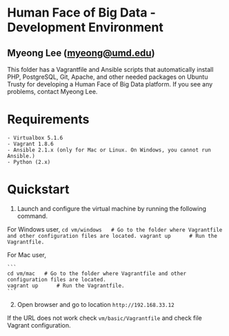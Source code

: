 Human Face of Big Data - Development Environment
==========
Myeong Lee (myeong@umd.edu)
---------

This folder has a Vagrantfile and Ansible scripts that automatically install PHP, PostgreSQL, Git, Apache, and other needed packages on Ubuntu Trusty for developing a Human Face of Big Data platform. If you see any problems, contact Myeong Lee. 

# Requirements
	- Virtualbox 5.1.6
	- Vagrant 1.8.6
	- Ansible 2.1.x (only for Mac or Linux. On Windows, you cannot run Ansible.)
	- Python (2.x)

# Quickstart

1. Launch and configure the virtual machine by running the following command.

For Windows user,
	```
	cd vm/windows 	# Go to the folder where Vagrantfile and other configuration files are located.
	vagrant up		# Run the Vagrantfile.
	```

For Mac user,

	```
	cd vm/mac 	# Go to the folder where Vagrantfile and other configuration files are located.
	vagrant up		# Run the Vagrantfile.
	```

2. Open browser and go to location `http://192.168.33.12`

If the URL does not work check `vm/basic/Vagrantfile` and check file Vagrant configuration.
